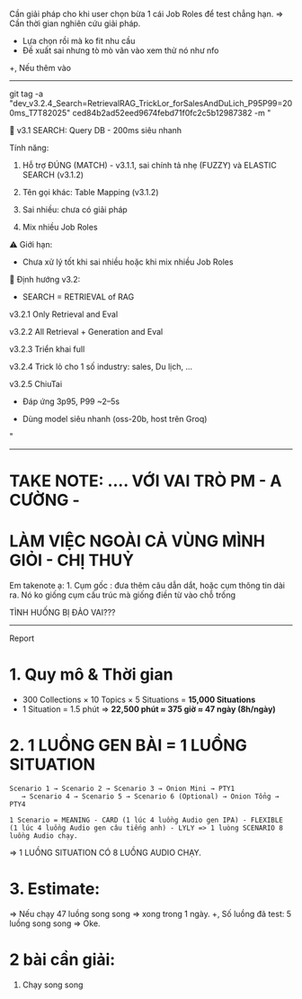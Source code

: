 Cần giải pháp cho khi user chọn bừa 1 cái Job Roles để test chẳng hạn. 
=> Cần thời gian nghiên cứu giải pháp. 

- Lựa chọn rồi mà ko fit nhu cầu 
- Đề xuất sai nhưng tò mò vãn vào xem thử nó như nfo 

+, Nếu thêm vào 


---


git tag -a "dev_v3.2.4_Search=RetrievalRAG_TrickLor_forSalesAndDuLich_P95P99=200ms_T7T82025" ced84b2ad52eed9674febd71f0fc2c5b12987382 -m "

🚀 v3.1 SEARCH: Query DB - 200ms siêu nhanh

Tính năng:

1. Hỗ trợ ĐÚNG (MATCH) - v3.1.1, sai chính tả nhẹ (FUZZY) và ELASTIC SEARCH (v3.1.2)

2. Tên gọi khác: Table Mapping (v3.1.2)

3. Sai nhiều: chưa có giải pháp

4. Mix nhiều Job Roles

⚠️ Giới hạn:

- Chưa xử lý tốt khi sai nhiều hoặc khi mix nhiều Job Roles

🔮 Định hướng v3.2:

- SEARCH = RETRIEVAL of RAG

v3.2.1 Only Retrieval and Eval

v3.2.2 All Retrieval + Generation and Eval

v3.2.3 Triển khai full

v3.2.4 Trick lỏ cho 1 số industry: sales, Du lịch, ...

v3.2.5 ChiuTai

- Đáp ứng 3p95, P99 ~2–5s

- Dùng model siêu nhanh (oss-20b, host trên Groq)

"



----
# TAKE NOTE: .... VỚI VAI TRÒ PM - A CƯỜNG - 
# LÀM VIỆC NGOÀI CẢ VÙNG MÌNH GIỎI - CHỊ THUỶ


Em takenote ạ: 1. Cụm gốc : đưa thêm câu dẫn dắt, hoặc cụm thông tin dài ra. Nó ko giống cụm cấu trúc mà giống điền từ vào chỗ trống 


TÌNH HUỐNG BỊ ĐẢO VAI???



----



Report

# 1. **Quy mô & Thời gian**

   - 300 Collections × 10 Topics × 5 Situations = **15,000 Situations**
   - 1 Situation = 1.5 phút => **22,500 phút ≈ 375 giờ ≈ 47 ngày (8h/ngày)**

# 2. **1 LUỒNG GEN BÀI = 1 LUỒNG SITUATION**

```
Scenario 1 → Scenario 2 → Scenario 3 → Onion Mini → PTY1 
   → Scenario 4 → Scenario 5 → Scenario 6 (Optional) → Onion Tổng → PTY4
```


```
1 Scenario = MEANING - CARD (1 lúc 4 luồng Audio gen IPA) - FLEXIBLE (1 lúc 4 luồng Audio gen câu tiếng anh) - LYLY => 1 luòng SCENARIO 8 luồng Audio chạy.
```

=> 1 LUỒNG SITUATION CÓ 8 LUỒNG AUDIO CHẠY.

# 3. Estimate:  

=> Nếu chạy 47 luồng song song => xong trong 1 ngày. 
+, Số luồng đã test: 5 luồng song song => Oke. 



# 2 bài cần giải: 
1. Chạy song song 